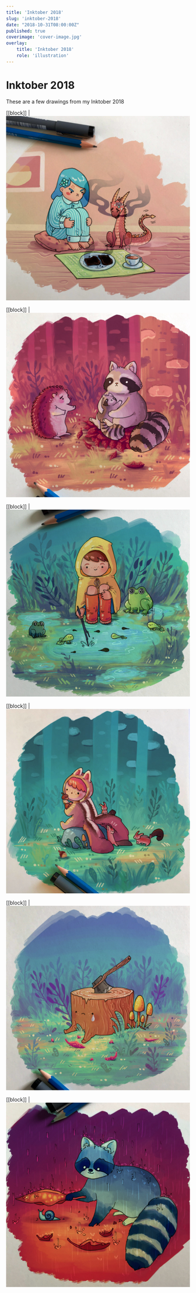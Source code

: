 ```yaml
---
title: 'Inktober 2018'
slug: 'inktober-2018'
date: "2018-10-31T08:00:00Z"
published: true
coverimage: 'cover-image.jpg'
overlay:
    title: 'Inktober 2018'
    role: 'illustration'
---
```


# Inktober 2018

<p class="work-description">
  These are a few drawings from my Inktober 2018
</p>

[[block]]
| ![Inktober Image 1](inktober-1.jpg)

[[block]]
| ![Inktober Image 2](inktober-2.jpg)

[[block]]
| ![Inktober Image 3](inktober-3.jpg)

[[block]]
| ![Inktober Image 4](inktober-4.jpg)

[[block]]
| ![Inktober Image 5](inktober-5.jpg)

[[block]]
| ![Inktober Image 6](inktober-6.jpg)
